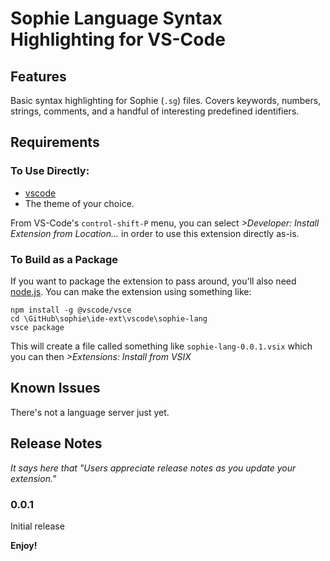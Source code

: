 # Sophie Language Syntax Highlighting for VS-Code

## Features

Basic syntax highlighting for Sophie (`.sg`) files.
Covers keywords, numbers, strings, comments, and a handful of interesting predefined identifiers.

## Requirements

### To Use Directly:

* [vscode](https://code.visualstudio.com/)
* The theme of your choice.

From VS-Code's `control-shift-P` menu,
you can select *>Developer: Install Extension from Location...*
in order to use this extension directly as-is.

### To Build as a Package

If you want to package the extension to pass around,
you'll also need [node.js](https://nodejs.org/).
You can make the extension using something like:

	npm install -g @vscode/vsce
	cd \GitHub\sophie\ide-ext\vscode\sophie-lang
	vsce package

This will create a file called something like `sophie-lang-0.0.1.vsix` which
you can then *>Extensions: Install from VSIX*

## Known Issues

There's not a language server just yet.

## Release Notes

*It says here that "Users appreciate release notes as you update your extension."*


### 0.0.1

Initial release

**Enjoy!**
